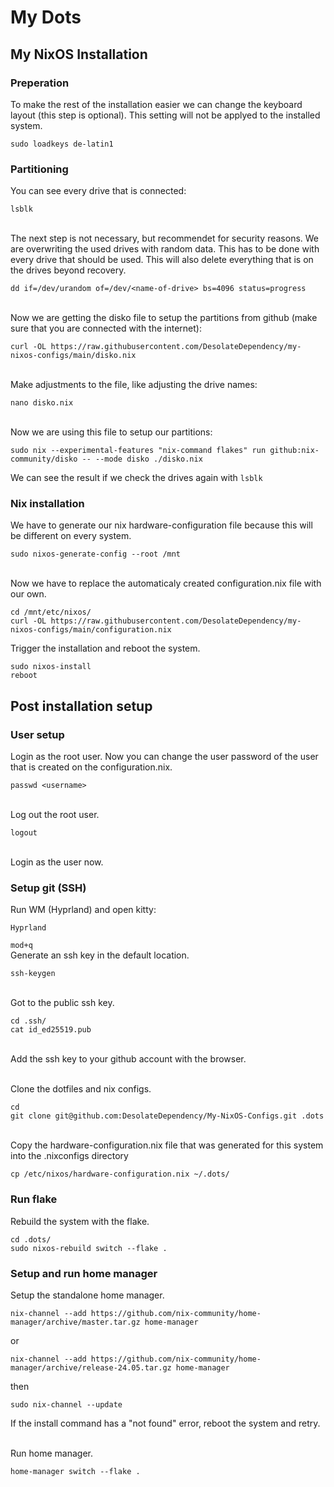# My Dots

## My NixOS Installation

### Preperation
To make the rest of the installation easier we can change the keyboard layout (this step is optional). This setting will not be applyed to the installed system.
```
sudo loadkeys de-latin1
```

### Partitioning

You can see every drive that is connected:
```
lsblk
```
\
The next step is not necessary, but recommendet for security reasons. 
We are overwriting the used drives with random data. This has to be done with every drive that should be used. This will also delete everything that is on the drives beyond recovery.
```
dd if=/dev/urandom of=/dev/<name-of-drive> bs=4096 status=progress
```
\
Now we are getting the disko file to setup the partitions from github (make sure that you are connected with the internet):
```
curl -OL https://raw.githubusercontent.com/DesolateDependency/my-nixos-configs/main/disko.nix
```
\
Make adjustments to the file, like adjusting the drive names:
```
nano disko.nix
```
\
Now we are using this file to setup our partitions:
```
sudo nix --experimental-features "nix-command flakes" run github:nix-community/disko -- --mode disko ./disko.nix
```
We can see the result if we check the drives again with `lsblk`

### Nix installation

We have to generate our nix hardware-configuration file because this will be different on every system.
```
sudo nixos-generate-config --root /mnt
```
\
Now we have to replace the automaticaly created configuration.nix file with our own.
```
cd /mnt/etc/nixos/
curl -OL https://raw.githubusercontent.com/DesolateDependency/my-nixos-configs/main/configuration.nix
```

Trigger the installation and reboot the system.
```
sudo nixos-install
reboot
```

## Post installation setup

### User setup

Login as the root user.
Now you can change the user password of the user that is created on the configuration.nix.
```
passwd <username>
```
\
Log out the root user.
```
logout
```
\
Login as the user now.

### Setup git (SSH)

Run WM (Hyprland) and open kitty:
```
Hyprland
```
`mod+q`
\
Generate an ssh key in the default location.
```
ssh-keygen
```
\
Got to the public ssh key.
```
cd .ssh/
cat id_ed25519.pub
```
\
Add the ssh key to your github account with the browser.

\
Clone the dotfiles and nix configs.
```
cd
git clone git@github.com:DesolateDependency/My-NixOS-Configs.git .dots
```
\
Copy the hardware-configuration.nix file that was generated for this system into the .nixconfigs directory
```
cp /etc/nixos/hardware-configuration.nix ~/.dots/
```

### Run flake

Rebuild the system with the flake.
```
cd .dots/
sudo nixos-rebuild switch --flake .
```

### Setup and run home manager

Setup the standalone home manager.
```
nix-channel --add https://github.com/nix-community/home-manager/archive/master.tar.gz home-manager
```
or
```
nix-channel --add https://github.com/nix-community/home-manager/archive/release-24.05.tar.gz home-manager
```
then
```
sudo nix-channel --update
```
If the install command has a "not found" error, reboot the system and retry.

\
Run home manager.
```
home-manager switch --flake .
```
